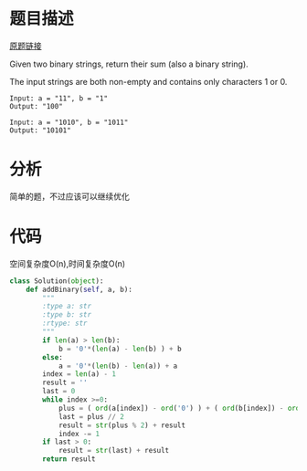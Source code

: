 
# 题目描述
[原题链接](https://leetcode.com/problems/add-binary/)

Given two binary strings, return their sum (also a binary string).

The input strings are both non-empty and contains only characters 1 or 0.

```
Input: a = "11", b = "1"
Output: "100"

Input: a = "1010", b = "1011"
Output: "10101"
```

<!--more-->

# 分析
简单的题，不过应该可以继续优化

# 代码
空间复杂度O(n),时间复杂度O(n)
```Python
class Solution(object):
    def addBinary(self, a, b):
        """
        :type a: str
        :type b: str
        :rtype: str
        """
        if len(a) > len(b):
            b = '0'*(len(a) - len(b) ) + b
        else:
            a = '0'*(len(b) - len(a)) + a
        index = len(a) - 1
        result = ''
        last = 0
        while index >=0:
            plus = ( ord(a[index]) - ord('0') ) + ( ord(b[index]) - ord('0') ) + last
            last = plus // 2
            result = str(plus % 2) + result
            index -= 1
        if last > 0:
            result = str(last) + result
        return result
```
            